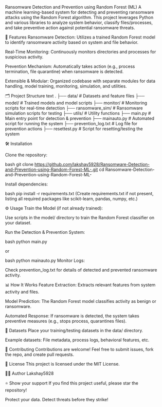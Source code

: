 Ransomware Detection and Prevention using Random Forest (ML)
A machine learning-based system for detecting and preventing ransomware attacks using the Random Forest algorithm. 
This project leverages Python and various libraries to analyze system behavior, classify files/processes, and take preventive action against potential ransomware threats.

🚀 Features
Ransomware Detection:
Utilizes a trained Random Forest model to identify ransomware activity based on system and file behavior.

Real-Time Monitoring:
Continuously monitors directories and processes for suspicious activity.

Prevention Mechanism:
Automatically takes action (e.g., process termination, file quarantine) when ransomware is detected.

Extensible & Modular:
Organized codebase with separate modules for data handling, model training, monitoring, simulation, and utilities.

🗂️ Project Structure
text
.
├── data/                # Datasets and feature files
├── model/               # Trained models and model scripts
├── monitor/             # Monitoring scripts for real-time detection
├── ransomware_sim/      # Ransomware simulation scripts for testing
├── utils/               # Utility functions
├── main.py              # Main entry point for detection & prevention
├── mainauto.py          # Automated script for running the system
├── prevention_log.txt   # Log file for prevention actions
├── resettest.py         # Script for resetting/testing the system

🛠️ Installation

Clone the repository:

bash
git clone https://github.com/lakshay5928/Ransomware-Detection-and-Prevention-using-Random-Forest-ML-.git
cd Ransomware-Detection-and-Prevention-using-Random-Forest-ML-

Install dependencies:

bash
pip install -r requirements.txt
(Create requirements.txt if not present, listing all required packages like scikit-learn, pandas, numpy, etc.)

⚙️ Usage
Train the Model (if not already trained):

Use scripts in the model/ directory to train the Random Forest classifier on your dataset.

Run the Detection & Prevention System:

bash
python main.py

or

bash
python mainauto.py
Monitor Logs:

Check prevention_log.txt for details of detected and prevented ransomware activity.

📊 How It Works
Feature Extraction:
Extracts relevant features from system activity and files.

Model Prediction:
The Random Forest model classifies activity as benign or ransomware.

Automated Response:
If ransomware is detected, the system takes preventive measures (e.g., stops process, quarantines files).

📁 Datasets
Place your training/testing datasets in the data/ directory.

Example datasets: File metadata, process logs, behavioral features, etc.

🤝 Contributing
Contributions are welcome!
Feel free to submit issues, fork the repo, and create pull requests.

📜 License
This project is licensed under the MIT License.

🙋‍♂️ Author
Lakshay5928

⭐️ Show your support
If you find this project useful, please star the repository!

Protect your data. Detect threats before they strike!
